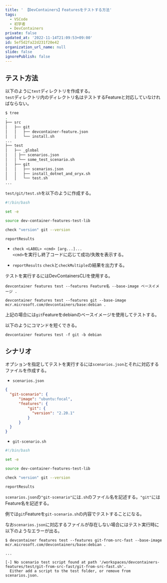 ```yaml
---
title: ' 【DevContainers】Featuresをテストする方法'
tags:
  - VSCode
  - 初学者
  - DevContainers
private: false
updated_at: '2022-11-14T21:09:53+09:00'
id: 5ef5d2fa22d231f20e42
organization_url_name: null
slide: false
ignorePublish: false
---
```

## テスト方法

以下のように`test`ディレクトリを作成する。  
`test`ディレクトリ内のディレクトリ名はテストするFeatureと対応していなければならない。  

```sh
$ tree
.
├── src
│   ├── git
│   │   ├── devcontainer-feature.json
│   │   └── install.sh
...
├── test
│   ├── _global
│   │ ├── scenarios.json
│   │ └── some_test_scenario.sh
│   ├── git
│   │   ├── scenarios.json
│   │   ├── install_dotnet_and_oryx.sh
│   │   └── test.sh 
...
```

`test/git/test.sh`を以下のように作成する。  

```bash
#!/bin/bash

set -e

source dev-container-features-test-lib

check "version" git --version

reportResults
```

- `check <LABEL> <cmd> [arg...]...`  
`<cmd>`を実行し終了コードに応じて成功/失敗を表示する。

- `reportResults`
`check`と`checkMultiple`の結果を出力する。

テストを実行するにはDevContainersCLIを使用する。  

```terminal
devcontainer features test --features Feature名 --base-image ベースイメージ .
```

```terminal
devcontainer features test --features git --base-image mcr.microsoft.com/devcontainers/base:debian .
```

上記の場合には`git`Featureをdebianのベースイメージを使用してテストする。  

以下のようにコマンドを短くできる。  

```terminal
devcontainer features test -f git -b debian
```

## シナリオ

オプションを指定してテストを実行するには`scenarios.json`とそれに対応するファイルを作成する。  

- `scenarios.json`

```json
{
  "git-scenario": {
      "image": "ubuntu:focal",
      "features": {
          "git": {
            "version": "2.20.1"
          }
      }
  }
}
```

- `git-scenario.sh`

```bash
#!/bin/bash

set -e

source dev-container-features-test-lib

check "version" git --version

reportResults
```

`scenarios.json`の`"git-scenario"`には`.sh`のファイル名を記述する。`"git"`にはFeature名を記述する。  

例では`git`Featureを`git-scenario.sh`の内容でテストすることになる。  

なお`scenarios.json`に対応するファイルが存在しない場合にはテスト実行時に以下のようなエラーが出る。  

```terminal
$ devcontainer features test --features git-from-src-fast --base-image mcr.microsoft.com/devcontainers/base:debian .

...

[-] No scenario test script found at path '/workspaces/devcontainers-features/test/git-from-src-fast/git-from-src-fast.sh'.
  Either add a script to the test folder, or remove from scenarios.json.
```


